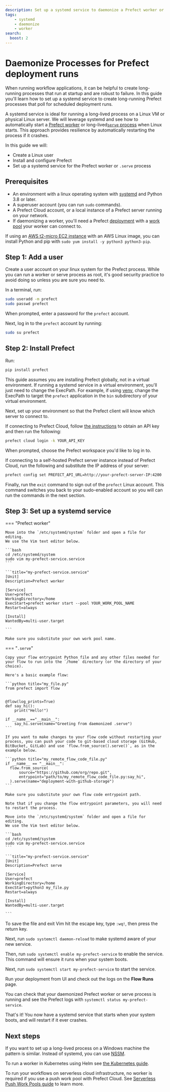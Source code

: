 ```yaml
---
description: Set up a systemd service to daemonize a Prefect worker or create a long-running deployment serve process
tags:
    - systemd
    - daemonize
    - worker
search:
  boost: 2
---
```


# Daemonize Processes for Prefect deployment runs

When running workflow applications, it can be helpful to create long-running processes that run at startup and are robust to failure.
In this guide you'll learn how to set up a systemd service to create long-running Prefect processes that poll for scheduled deployment runs.

A systemd service is ideal for running a long-lived process on a Linux VM or physical Linux server.
We will leverage systemd and see how to automatically start a [Prefect worker](/concepts/work-pools/#worker-overview) or long-lived[`serve` process](concepts/flows/#serving-a-flow) when Linux starts.
This approach provides resilience by automatically restarting the process if it crashes.

In this guide we will:

* Create a Linux user
* Install and configure Prefect
* Set up a systemd service for the Prefect worker or `.serve` process

## Prerequisites

* An environment with a linux operating system with [systemd](https://systemd.io/) and Python 3.8 or later.
* A superuser account (you can run `sudo` commands).
* A Prefect Cloud account, or a local instance of a Prefect server running on your network.
* If daemonizing a worker, you'll need a Prefect [deployment](/concepts/deployments/) with a [work pool](/concepts/work-pools/) your worker can connect to.

If using an [AWS t2-micro EC2 instance](https://aws.amazon.com/ec2/instance-types/t2/) with an AWS Linux image, you can install Python and pip with `sudo yum install -y python3 python3-pip`.

## Step 1: Add a user

Create a user account on your linux system for the Prefect process.
While you can run a worker or serve process as root, it's good security practice to avoid doing so unless you are sure you need to.

In a terminal, run:

```bash
sudo useradd -m prefect
sudo passwd prefect
```

When prompted, enter a password for the `prefect` account.

Next, log in to the `prefect` account by running:

```bash
sudo su prefect
```

## Step 2: Install Prefect

Run:

```bash
pip install prefect
```

This guide assumes you are installing Prefect globally, not in a virtual environment.
If running a systemd service in a virtual environment, you'll just need to change the ExecPath.
For example, if using [venv](https://docs.python.org/3/library/venv.html), change the ExecPath to target the `prefect` application in the `bin` subdirectory of your virtual environment.

Next, set up your environment so that the Prefect client will know which server to connect to.

If connecting to Prefect Cloud, follow [the instructions](https://docs.prefect.io/ui/cloud-getting-started/#create-an-api-key) to obtain an API key and then run the following:

```bash
prefect cloud login -k YOUR_API_KEY
```

When prompted, choose the Prefect workspace you'd like to log in to.

If connecting to a self-hosted Prefect server instance instead of Prefect Cloud, run the following and substitute the IP address of your server:

```bash
prefect config set PREFECT_API_URL=http://your-prefect-server-IP:4200
```

Finally, run the `exit` command to sign out of the `prefect` Linux account.
This command switches you back to your sudo-enabled account so you will can run the commands in the next section.

## Step 3: Set up a systemd service

=== "Prefect worker"

    Move into the `/etc/systemd/system` folder and open a file for editing.
    We use the Vim text editor below.

    ```bash
    cd /etc/systemd/system
    sudo vim my-prefect-service.service
    ```

    ```title="my-prefect-service.service"
    [Unit]
    Description=Prefect worker

    [Service]
    User=prefect
    WorkingDirectory=/home
    ExecStart=prefect worker start --pool YOUR_WORK_POOL_NAME
    Restart=always

    [Install]
    WantedBy=multi-user.target

    ```

    Make sure you substitute your own work pool name.

=== "`.serve`"

    Copy your flow entrypoint Python file and any other files needed for your flow to run into the `/home` directory (or the directory of your choice).

    Here's a basic example flow:

    ```python title="my_file.py"
    from prefect import flow


    @flow(log_prints=True)
    def say_hi():
        print("Hello!")
        
    if __name__=="__main__":
        say_hi.serve(name="Greeting from daemonized .serve")
    ```

    If you want to make changes to your flow code without restarting your process, you can push your code to git-based cloud storage (GitHub, BitBucket, GitLab) and use `flow.from_source().serve()`, as in the example below.

    ```python title="my_remote_flow_code_file.py"
    if __name__ == "__main__":
      flow.from_source(
          source="https://github.com/org/repo.git",
          entrypoint="path/to/my_remote_flow_code_file.py:say_hi",
      ).serve(name="deployment-with-github-storage")
    ```

    Make sure you substitute your own flow code entrypoint path.

    Note that if you change the flow entrypoint parameters, you will need to restart the process.

    Move into the `/etc/systemd/system` folder and open a file for editing.
    We use the Vim text editor below.

    ```bash
    cd /etc/systemd/system
    sudo vim my-prefect-service.service
    ```

    ```title="my-prefect-service.service"
    [Unit]
    Description=Prefect serve 

    [Service]
    User=prefect
    WorkingDirectory=/home
    ExecStart=python3 my_file.py
    Restart=always

    [Install]
    WantedBy=multi-user.target

    ```

To save the file and exit Vim hit the escape key, type `:wq!`, then press the return key.

Next, run `sudo systemctl daemon-reload` to make systemd aware of your new service.

Then, run `sudo systemctl enable my-prefect-service` to enable the service.
This command will ensure it runs when your system boots.

Next, run `sudo systemctl start my-prefect-service` to start the service.

Run your deployment from UI and check out the logs on the **Flow Runs** page.

You can check that your daemonized Prefect worker or serve process is running and see the Prefect logs with `systemctl status my-prefect-service`.

That's it!
You now have a systemd service that starts when your system boots, and will restart if it ever crashes.

## Next steps

If you want to set up a long-lived process on a Windows machine the pattern is similar.
Instead of systemd, you can use [NSSM](https://nssm.cc/).

To run a worker in Kubernetes using Helm see [the Kubernetes guide](/guides/deployment/kubernetes/#deploy-a-worker-using-helm).

To run your workflows on serverless cloud infrastructure, no worker is required if you use a push work pool with Prefect Cloud.
See [Serverless Push Work Pools guide](/guides/deployment/push-work-pools/) to learn more.
